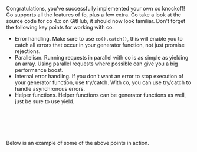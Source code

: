 Congratulations, you've successfully implemented your own co knockoff!
Co supports all the features of fo, plus a few extra. Go take a look at
the source code for co 4.x on GitHub, it should now look familiar. Don't
forget the following key points for working with co.

* Error handling. Make sure to use `co().catch()`, this will enable you to
catch all errors that occur in your generator function, not just promise
rejections.
* Parallelism. Running requests in parallel with co is as simple as yielding
an array. Using parallel requests where possible can give you a big performance
boost.
* Internal error handling. If you don't want an error to stop execution of your
generator function, use try/catch. With co, you can use try/catch to handle
asynchronous errors.
* Helper functions. Helper functions can be generator functions as well, just
be sure to use yield.

<br><br><br><br>

Below is an example of some of the above points in action.

